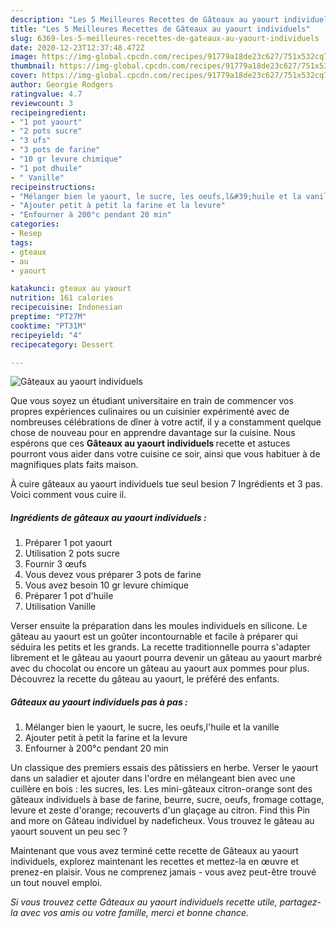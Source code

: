 ```yaml
---
description: "Les 5 Meilleures Recettes de Gâteaux au yaourt individuels"
title: "Les 5 Meilleures Recettes de Gâteaux au yaourt individuels"
slug: 6369-les-5-meilleures-recettes-de-gateaux-au-yaourt-individuels
date: 2020-12-23T12:37:48.472Z
image: https://img-global.cpcdn.com/recipes/91779a18de23c627/751x532cq70/gateaux-au-yaourt-individuels-photo-principale-de-la-recette.jpg
thumbnail: https://img-global.cpcdn.com/recipes/91779a18de23c627/751x532cq70/gateaux-au-yaourt-individuels-photo-principale-de-la-recette.jpg
cover: https://img-global.cpcdn.com/recipes/91779a18de23c627/751x532cq70/gateaux-au-yaourt-individuels-photo-principale-de-la-recette.jpg
author: Georgie Rodgers
ratingvalue: 4.7
reviewcount: 3
recipeingredient:
- "1 pot yaourt"
- "2 pots sucre"
- "3 ufs"
- "3 pots de farine"
- "10 gr levure chimique"
- "1 pot dhuile"
- " Vanille"
recipeinstructions:
- "Mélanger bien le yaourt, le sucre, les oeufs,l&#39;huile et la vanille"
- "Ajouter petit à petit la farine et la levure"
- "Enfourner à 200°c pendant 20 min"
categories:
- Resep
tags:
- gteaux
- au
- yaourt

katakunci: gteaux au yaourt 
nutrition: 161 calories
recipecuisine: Indonesian
preptime: "PT27M"
cooktime: "PT31M"
recipeyield: "4"
recipecategory: Dessert

---
```



![Gâteaux au yaourt individuels](https://img-global.cpcdn.com/recipes/91779a18de23c627/751x532cq70/gateaux-au-yaourt-individuels-photo-principale-de-la-recette.jpg)

Que vous soyez un étudiant universitaire en train de commencer vos propres expériences culinaires ou un cuisinier expérimenté avec de nombreuses célébrations de dîner à votre actif, il y a constamment quelque chose de nouveau pour en apprendre davantage sur la cuisine. Nous espérons que ces <strong> Gâteaux au yaourt individuels </strong> recette et astuces pourront vous aider dans votre cuisine ce soir, ainsi que vous habituer à de magnifiques plats faits maison.

<!--inarticleads1-->

À cuire gâteaux au yaourt individuels tue seul besion 7 Ingrédients et 3 pas. Voici comment vous cuire il.

##### Ingrédients de gâteaux au yaourt individuels :

1. Préparer 1 pot yaourt
1. Utilisation 2 pots sucre
1. Fournir 3 œufs
1. Vous devez vous préparer 3 pots de farine
1. Vous avez besoin 10 gr levure chimique
1. Préparer 1 pot d&#39;huile
1. Utilisation  Vanille


Verser ensuite la préparation dans les moules individuels en silicone. Le gâteau au yaourt est un goûter incontournable et facile à préparer qui séduira les petits et les grands. La recette traditionnelle pourra s&#39;adapter librement et le gâteau au yaourt pourra devenir un gâteau au yaourt marbré avec du chocolat ou encore un gâteau au yaourt aux pommes pour plus. Découvrez la recette du gâteau au yaourt, le préféré des enfants. 

<!--inarticleads2-->

##### Gâteaux au yaourt individuels pas à pas :

1. Mélanger bien le yaourt, le sucre, les oeufs,l&#39;huile et la vanille
1. Ajouter petit à petit la farine et la levure
1. Enfourner à 200°c pendant 20 min


Un classique des premiers essais des pâtissiers en herbe. Verser le yaourt dans un saladier et ajouter dans l&#39;ordre en mélangeant bien avec une cuillère en bois : les sucres, les. Les mini-gâteaux citron-orange sont des gâteaux individuels à base de farine, beurre, sucre, oeufs, fromage cottage, levure et zeste d&#39;orange; recouverts d&#39;un glaçage au citron. Find this Pin and more on Gâteau individuel by nadeficheux. Vous trouvez le gâteau au yaourt souvent un peu sec ? 

<!--inarticleads1-->

<p>
Maintenant que vous avez terminé cette recette de Gâteaux au yaourt individuels, explorez maintenant les recettes et mettez-la en œuvre et prenez-en plaisir. Vous ne comprenez jamais - vous avez peut-être trouvé un tout nouvel emploi.
</p>

<p>
<i>Si vous trouvez cette Gâteaux au yaourt individuels recette utile, partagez-la avec vos amis ou votre famille, merci et bonne chance.</i>
</p>

